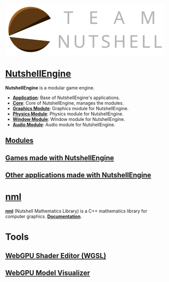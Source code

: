 ![Team Nutshell](assets/images/team-nutshell-logo-full-dark-theme.png)

# [NutshellEngine](https://github.com/Team-Nutshell)
**NutshellEngine** is a modular game engine.
- [**Application**](https://github.com/Team-Nutshell/NutshellEngine-Application): Base of NutshellEngine's applications.
- [**Core**](https://github.com/Team-Nutshell/NutshellEngine-Core): Core of NutshellEngine, manages the modules.
- [**Graphics Module**](https://github.com/Team-Nutshell/NutshellEngine-GraphicsModule): Graphics module for NutshellEngine.
- [**Physics Module**](https://github.com/Team-Nutshell/NutshellEngine-PhysicsModule): Physics module for NutshellEngine.
- [**Window Module**](https://github.com/Team-Nutshell/NutshellEngine-WindowModule): Window module for NutshellEngine.
- [**Audio Module**](https://github.com/Team-Nutshell/NutshellEngine-AudioModule): Audio module for NutshellEngine.

## [Modules](nutshellengine/modules/index.md)

## [Games made with NutshellEngine](nutshellengine/games/index.md)

## [Other applications made with NutshellEngine](nutshellengine/other_applications/index.md)

# [nml](https://github.com/Team-Nutshell/nml)
[**nml**](https://github.com/Team-Nutshell/nml/releases) (Nutshell Mathematics Library) is a C++ mathematics library for computer graphics. [**Documentation**](https://team-nutshell.github.io/nml/).

# Tools
## [WebGPU Shader Editor (WGSL)](shader/editor.md)
## [WebGPU Model Visualizer](model/visualizer.md)
